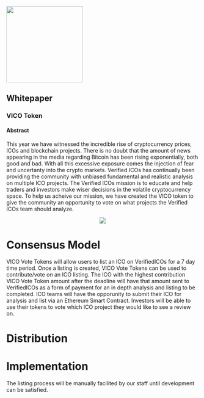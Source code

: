 <p align="left">
<img src="https://daks2k3a4ib2z.cloudfront.net/59988441ab717100012c9708/599bc5713f1ad60001cf937f_verified_icosNEW1.png" width="200px">
</p>

## Whitepaper

### VICO Token

#### Abstract

This year we have witnessed the incredible rise of cryptocurrency prices, ICOs and blockchain projects. There is no doubt that the amount of news appearing in the media regarding Bitcoin has been rising exponentially, both good and bad. With all this excessive exposure comes the injection of fear and uncertanty into the crypto markets. Verified ICOs has continually been providing the community with unbiased fundamental and realistic analysis on multiple ICO projects. The Verified ICOs mission is to educate and help traders and investors make wiser decisions in the volatile cryptocurrency space. To help us acheive our mission, we have created the VICO token to give the community an opportunity to vote on what projects the Verified ICOs team should analyze.

<p align="center">
<img src="https://i.imgur.com/L6GeRg7.png">
</p>

# Consensus Model

VICO Vote Tokens will allow users to list an ICO on VerifiedICOs for a 7 day time period. Once a listing is created, VICO Vote Tokens can be used to contribute/vote on an ICO listing. The ICO with the highest contribution VICO Vote Token amount after the deadline will have that amount sent to VerifiedICOs as a form of payment for an in depth analysis and listing to be completed. ICO teams will have the opporunity to submit their ICO for analysis and list via an Ethereum Smart Contract. Investors will be able to use their tokens to vote which ICO project they would like to see a review on.

# Distribution

# Implementation

The listing process will be manually facilited by our staff until development can be satisfied.

